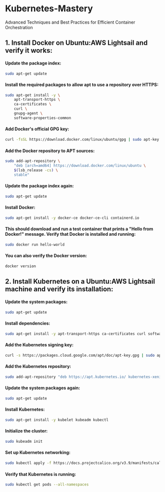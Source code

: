 # Kubernetes-Mastery
Advanced Techniques and Best Practices for Efficient Container Orchestration

## 1. Install Docker on **Ubuntu:AWS Lightsail** and verify it works:

#### Update the package index:

```bash
sudo apt-get update
```

#### Install the required packages to allow apt to use a repository over HTTPS:
```bash
sudo apt-get install -y \
    apt-transport-https \
    ca-certificates \
    curl \
    gnupg-agent \
    software-properties-common
```

#### Add Docker's official GPG key:
```bash
curl -fsSL https://download.docker.com/linux/ubuntu/gpg | sudo apt-key add -
```

#### Add the Docker repository to APT sources:
```bash
sudo add-apt-repository \
    "deb [arch=amd64] https://download.docker.com/linux/ubuntu \
    $(lsb_release -cs) \
    stable"
```

#### Update the package index again:
```bash
sudo apt-get update
```

#### Install Docker:
```bash
sudo apt-get install -y docker-ce docker-ce-cli containerd.io
```

#### This should download and run a test container that prints a "Hello from Docker!" message. Verify that Docker is installed and running:
```bash
sudo docker run hello-world
```

#### You can also verify the Docker version:
```bash
docker version
```

## 2. Install Kubernetes on a **Ubuntu:AWS Lightsail** machine and verify its installation:

#### Update the system packages:
```bash
sudo apt-get update
```

#### Install dependencies:
```bash
sudo apt-get install -y apt-transport-https ca-certificates curl software-properties-common
```

#### Add the Kubernetes signing key:
```bash
curl -s https://packages.cloud.google.com/apt/doc/apt-key.gpg | sudo apt-key add -
```

#### Add the Kubernetes repository:
```bash
sudo add-apt-repository "deb https://apt.kubernetes.io/ kubernetes-xenial main"
```

#### Update the system packages again:
```bash
sudo apt-get update
```

#### Install Kubernetes:
```bash
sudo apt-get install -y kubelet kubeadm kubectl
```

#### Initialize the cluster:
```bash
sudo kubeadm init
```

#### Set up Kubernetes networking:
```bash
sudo kubectl apply -f https://docs.projectcalico.org/v3.9/manifests/calico.yaml
```

#### Verify that Kubernetes is running:
```bash
sudo kubectl get pods --all-namespaces
```
